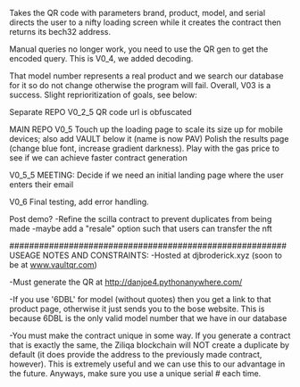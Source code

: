 Takes the QR code with parameters brand, product, model, and serial
directs the user to a nifty loading screen while it creates the contract 
then returns its bech32 address. 

Manual queries no longer work, you need to use the QR gen to get the encoded query. This is V0_4, we added decoding. 

That model number represents a real product and we search our database for it so do not change otherwise the program will fail. Overall, V03 is a success. Slight reprioritization of goals, see below:

Separate REPO
V0_2_5 QR code url is obfuscated

MAIN REPO
V0_5 Touch up the loading page to scale its size up for mobile devices; also add VAULT below it (name is now PAV) Polish the results page (change blue font, increase gradient darkness). Play with the gas price to see if we can achieve faster contract generation

V0_5_5 MEETING: Decide if we need an initial landing page where the user enters their email

V0_6 Final testing, add error handling. 


Post demo?
-Refine the scilla contract to prevent duplicates from being made
-maybe add a "resale" option such that users can transfer the nft

########################################################
USEAGE NOTES AND CONSTRAINTS:
-Hosted at djbroderick.xyz (soon to be at www.vaultqr.com)

-Must generate the QR at http://danjoe4.pythonanywhere.com/

-If you use '6DBL' for model (without quotes) then you get a link to that product page,
otherwise it just sends you to the bose website. This is because 6DBL is the only valid model number 
that we have in our database

-You must make the contract unique in some way. If you generate a contract that is exactly the same,
the Ziliqa blockchain will NOT create a duplicate by default (it does provide the address to the previously
made contract, however). This is extremely useful and we can use this to our advantage in the future. 
Anyways, make sure you use a unique serial # each time.

